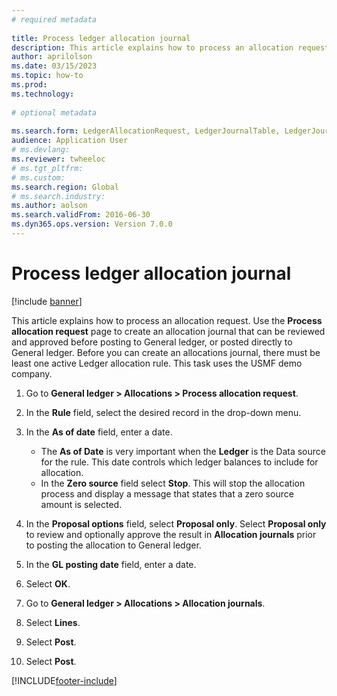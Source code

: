 ```yaml
--- 
# required metadata 
 
title: Process ledger allocation journal
description: This article explains how to process an allocation request in Dynamics 365 Finance. 
author: aprilolson
ms.date: 03/15/2023
ms.topic: how-to 
ms.prod:  
ms.technology:  
 
# optional metadata 
 
ms.search.form: LedgerAllocationRequest, LedgerJournalTable, LedgerJournalTransAllocation   
audience: Application User 
# ms.devlang:  
ms.reviewer: twheeloc
# ms.tgt_pltfrm:  
# ms.custom:  
ms.search.region: Global
# ms.search.industry: 
ms.author: aolson
ms.search.validFrom: 2016-06-30 
ms.dyn365.ops.version: Version 7.0.0 
---
```

# Process ledger allocation journal

[!include [banner](../../includes/banner.md)]

This article explains how to process an allocation request. Use the **Process allocation request** page to create an allocation journal that can be reviewed and approved before posting to General ledger, or posted directly to General ledger. Before you can create an allocations journal, there must be least one active Ledger allocation rule. This task uses the USMF demo company.

1. Go to **General ledger > Allocations > Process allocation request**.
2. In the **Rule** field, select the desired record in the drop-down menu.
3. In the **As of date** field, enter a date.

    - The **As of Date** is very important when the **Ledger** is the Data source for the rule. This date controls which ledger balances to include for allocation.  
    - In the **Zero source** field select **Stop**. This will stop the allocation process and display a message that states that a zero source amount is selected.  

4. In the **Proposal options** field, select **Proposal only**. Select **Proposal only** to review and optionally approve the result in **Allocation journals** prior to posting the allocation to General ledger.  
5. In the **GL posting date** field, enter a date.
6. Select **OK**.
7. Go to **General ledger > Allocations > Allocation journals**.
8. Select **Lines**.
9. Select **Post**.
10. Select **Post**.



[!INCLUDE[footer-include](../../../includes/footer-banner.md)]
